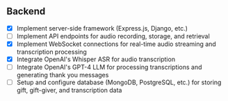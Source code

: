 
## Backend

- [x] Implement server-side framework (Express.js, Django, etc.)
- [ ] Implement API endpoints for audio recording, storage, and retrieval
- [x] Implement WebSocket connections for real-time audio streaming and transcription processing
- [x] Integrate OpenAI's Whisper ASR for audio transcription
- [ ] Integrate OpenAI's GPT-4 LLM for processing transcriptions and generating thank you messages
- [ ] Setup and configure database (MongoDB, PostgreSQL, etc.) for storing gift, gift-giver, and transcription data
